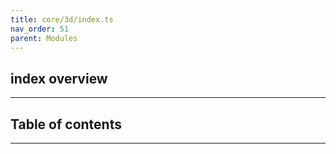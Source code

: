 ```yaml
---
title: core/3d/index.ts
nav_order: 51
parent: Modules
---
```


## index overview

---

<h2 class="text-delta">Table of contents</h2>

---
